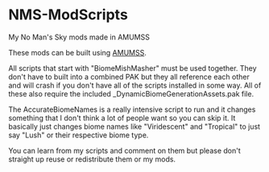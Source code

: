 # NMS-ModScripts
My No Man's Sky mods made in AMUMSS

These mods can be built using [AMUMSS](https://www.nexusmods.com/nomanssky/mods/957).

All scripts that start with "BiomeMishMasher" must be used together. They don't have to built into a combined PAK but they all reference each other and will crash if you don't have all of the scripts installed in some way. All of these also require the included \_DynamicBiomeGenerationAssets.pak file.

The AccurateBiomeNames is a really intensive script to run and it changes something that I don't think a lot of people want so you can skip it. It basically just changes biome names like "Viridescent" and "Tropical" to just say "Lush" or their respective biome type.

You can learn from my scripts and comment on them but please don't straight up reuse or redistribute them or my mods.
